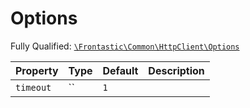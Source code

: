 #  Options

Fully Qualified: [`\Frontastic\Common\HttpClient\Options`](../../../src/php/HttpClient/Options.php)

Property|Type|Default|Description
--------|----|-------|-----------
`timeout`|``|`1`|

